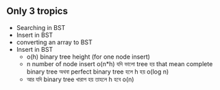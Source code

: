 ## Only 3 tropics

- Searching in BST
- Insert  in BST
- converting an array to BST
- Insert  in BST
    - o(h)  binary tree height (for one node insert)
    - n number of node insert  o(n*h)  যদি ভালো tree হয় that mean complete binary tree অথবা perfect binary tree হলে  h হয় o(log n)
    - আর যদি binary tree খারাপ হয় তাহলে h হবে o(n)
